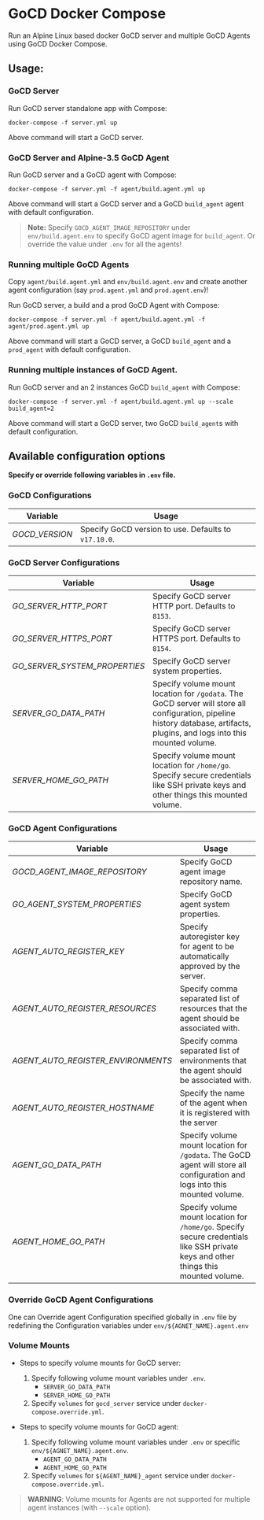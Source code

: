 # GoCD Docker Compose

Run an Alpine Linux based docker GoCD server and multiple GoCD Agents using GoCD Docker Compose.

## Usage:

### GoCD Server
Run GoCD server standalone app with Compose:
```
docker-compose -f server.yml up
```
Above command will start a GoCD server.

### GoCD Server and Alpine-3.5 GoCD Agent

Run GoCD server and a GoCD agent with Compose:
```
docker-compose -f server.yml -f agent/build.agent.yml up
```
Above command will start a GoCD server and a GoCD `build_agent` agent with default configuration.

> **Note:** Specify `GOCD_AGENT_IMAGE_REPOSITORY` under `env/build.agent.env` to specify GoCD agent image for `build_agent`. Or override the value under `.env`  for all the agents!

### Running multiple GoCD Agents

Copy `agent/build.agent.yml` and `env/build.agent.env` and create another agent configuration (say `prod.agent.yml` and `prod.agent.env`)!

Run GoCD server, a build and a prod GoCD Agent with Compose:
```
docker-compose -f server.yml -f agent/build.agent.yml -f agent/prod.agent.yml up
```
Above command will start a GoCD server, a GoCD `build_agent` and a `prod_agent` with default configuration.

### Running multiple instances of GoCD Agent.

Run GoCD server and an 2 instances GoCD `build_agent` with Compose:
```
docker-compose -f server.yml -f agent/build.agent.yml up --scale build_agent=2
```
Above command will start a GoCD server, two GoCD `build_agent`s with default configuration.

## Available configuration options
__Specify or override following variables in `.env` file.__

### GoCD Configurations

|Variable | Usage |
|---------|-------|
|*GOCD_VERSION* | Specify GoCD version to use. Defaults to `v17.10.0`. |


### GoCD Server Configurations
|Variable | Usage |
|---------|-------|
*GO_SERVER_HTTP_PORT* | Specify GoCD server HTTP port. Defaults to `8153`.
*GO_SERVER_HTTPS_PORT* | Specify GoCD server HTTPS port. Defaults to `8154`.
*GO_SERVER_SYSTEM_PROPERTIES* | Specify GoCD server system properties.
*SERVER_GO_DATA_PATH* | Specify volume mount location for `/godata`. The GoCD server will store all configuration, pipeline history database, artifacts, plugins, and logs into this mounted volume.
*SERVER_HOME_GO_PATH* | Specify volume mount location for `/home/go`. Specify secure credentials like SSH private keys and other things this mounted volume.

### GoCD Agent Configurations
|Variable | Usage |
|---------|-------|
*GOCD_AGENT_IMAGE_REPOSITORY* | Specify GoCD agent image repository name.
*GO_AGENT_SYSTEM_PROPERTIES* | Specify GoCD agent system properties.
*AGENT_AUTO_REGISTER_KEY* | Specify autoregister key for agent to be automatically approved by the server.
*AGENT_AUTO_REGISTER_RESOURCES* | Specify comma separated list of resources that the agent should be associated with.
*AGENT_AUTO_REGISTER_ENVIRONMENTS* | Specify comma separated list of environments that the agent should be associated with.
*AGENT_AUTO_REGISTER_HOSTNAME* | Specify the name of the agent when it is registered with the server
*AGENT_GO_DATA_PATH* | Specify volume mount location for `/godata`. The GoCD agent will store all configuration and logs into this mounted volume.
*AGENT_HOME_GO_PATH* | Specify volume mount location for `/home/go`. Specify secure credentials like SSH private keys and other things this mounted volume.


### Override GoCD Agent Configurations
One can Override agent Configuration specified globally in `.env` file by redefining the Configuration variables under `env/${AGNET_NAME}.agent.env`

### Volume Mounts
* Steps to specify volume mounts for GoCD server:
  1. Specify following volume mount variables under `.env`.
     - `SERVER_GO_DATA_PATH`
     - `SERVER_HOME_GO_PATH`
  2. Specify `volumes` for `gocd_server` service under `docker-compose.override.yml`.

* Steps to specify volume mounts for GoCD agent:
  1. Specify following volume mount variables under `.env` or specific `env/${AGNET_NAME}.agent.env`.
     - `AGENT_GO_DATA_PATH`
     - `AGENT_HOME_GO_PATH`
  2. Specify `volumes` for `${AGENT_NAME}_agent` service under `docker-compose.override.yml`.
> **WARNING**: Volume mounts for Agents are not supported for multiple agent instances (with `--scale` option).
